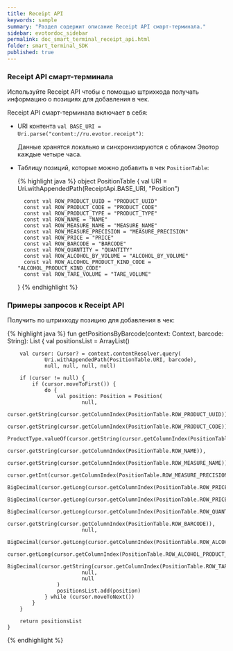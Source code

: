 ```yaml
---
title: Receipt API
keywords: sample
summary: "Раздел содержит описание Receipt API смарт-терминала."
sidebar: evotordoc_sidebar
permalink: doc_smart_terminal_receipt_api.html
folder: smart_terminal_SDK
published: true
---
```


### Receipt API смарт-терминала

Используйте Receipt API чтобы с помощью штрихкода получать информацию о позициях для добавления в чек.

Receipt API смарт-терминала включает в себя:

* URI контента `val BASE_URI = Uri.parse("content://ru.evotor.receipt")`:

    Данные хранятся локально и синхронизируются с облаком Эвотор каждые четыре часа.

* Таблицу позиций, которые можно добавить в чек `PositionTable`:

    {% highlight java %}
    object PositionTable {
        val URI = Uri.withAppendedPath(ReceiptApi.BASE_URI, "Position")

        const val ROW_PRODUCT_UUID = "PRODUCT_UUID"
        const val ROW_PRODUCT_CODE = "PRODUCT_CODE"
        const val ROW_PRODUCT_TYPE = "PRODUCT_TYPE"
        const val ROW_NAME = "NAME"
        const val ROW_MEASURE_NAME = "MEASURE_NAME"
        const val ROW_MEASURE_PRECISION = "MEASURE_PRECISION"
        const val ROW_PRICE = "PRICE"
        const val ROW_BARCODE = "BARCODE"
        const val ROW_QUANTITY = "QUANTITY"
        const val ROW_ALCOHOL_BY_VOLUME = "ALCOHOL_BY_VOLUME"
        const val ROW_ALCOHOL_PRODUCT_KIND_CODE = "ALCOHOL_PRODUCT_KIND_CODE"
        const val ROW_TARE_VOLUME = "TARE_VOLUME"
    }
    {% endhighlight %}

### Примеры запросов к Receipt API

Получить по штрихкоду позицию для добавления в чек:


{% highlight java %}
fun getPositionsByBarcode(context: Context, barcode: String): List<Position> {
        val positionsList = ArrayList<Position>()

        val cursor: Cursor? = context.contentResolver.query(
                Uri.withAppendedPath(PositionTable.URI, barcode),
                null, null, null, null)

        if (cursor != null) {
            if (cursor.moveToFirst()) {
                do {
                    val position: Position = Position(
                            null,
                            cursor.getString(cursor.getColumnIndex(PositionTable.ROW_PRODUCT_UUID)),
                            cursor.getString(cursor.getColumnIndex(PositionTable.ROW_PRODUCT_CODE)),
                            ProductType.valueOf(cursor.getString(cursor.getColumnIndex(PositionTable.ROW_PRODUCT_TYPE))),
                            cursor.getString(cursor.getColumnIndex(PositionTable.ROW_NAME)),
                            cursor.getString(cursor.getColumnIndex(PositionTable.ROW_MEASURE_NAME)),
                            cursor.getInt(cursor.getColumnIndex(PositionTable.ROW_MEASURE_PRECISION)),
                            BigDecimal(cursor.getLong(cursor.getColumnIndex(PositionTable.ROW_PRICE))).divide(BigDecimal(100)),
                            BigDecimal(cursor.getLong(cursor.getColumnIndex(PositionTable.ROW_PRICE))).divide(BigDecimal(100)),
                            BigDecimal(cursor.getLong(cursor.getColumnIndex(PositionTable.ROW_QUANTITY))).divide(BigDecimal(1000)),
                            cursor.getString(cursor.getColumnIndex(PositionTable.ROW_BARCODE)),
                            null,
                            BigDecimal(cursor.getLong(cursor.getColumnIndex(PositionTable.ROW_ALCOHOL_BY_VOLUME))).divide(BigDecimal(1000)),
                            cursor.getLong(cursor.getColumnIndex(PositionTable.ROW_ALCOHOL_PRODUCT_KIND_CODE)),
                            BigDecimal(cursor.getString(cursor.getColumnIndex(PositionTable.ROW_TARE_VOLUME))).divide(BigDecimal(1000)),
                            null,
                            null
                    )
                    positionsList.add(position)
                } while (cursor.moveToNext())
            }
        }

        return positionsList
    }
{% endhighlight %}
